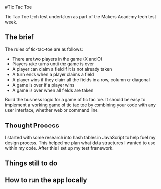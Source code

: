 #Tic Tac Toe

Tic Tac Toe tech test undertaken as part of the Makers Academy tech test week.

## The brief

The rules of tic-tac-toe are as follows:

* There are two players in the game (X and O)
* Players take turns until the game is over
* A player can claim a field if it is not already taken
* A turn ends when a player claims a field
* A player wins if they claim all the fields in a row, column or diagonal
* A game is over if a player wins
* A game is over when all fields are taken

Build the business logic for a game of tic tac toe. It should be easy to implement a working game of tic tac toe by combining your code with any user interface, whether web or command line.

## Thought Process

I started with some research into hash tables in JavaScript to help fuel my design process. This helped me plan what data structures I wanted to use within my code. After this I set up my test framework.

## Things still to do



## How to run the app locally
